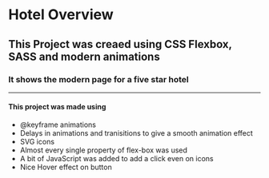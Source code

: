 # Hotel Overview
## This Project was creaed using CSS Flexbox, SASS and modern animations 
### It shows the modern page for a five star hotel
----
#### This project was made using
* @keyframe animations
* Delays in animations and tranisitions to give a smooth animation effect
* SVG icons
* Almost every single property of flex-box was used
* A bit of JavaScript was added to add a click even on icons
* Nice Hover effect on button 
